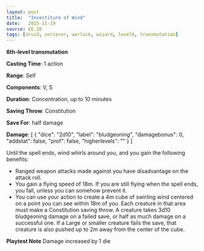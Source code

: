 ```yaml
---
layout: post
title:  "Investiture of Wind"
date:   2015-11-19
source: EE.20
tags: [druid, sorcerer, warlock, wizard, level6, transmutation]
---
```


**6th-level transmutation**

**Casting Time**: 1 action

**Range**: Self

**Components**: V, S

**Duration**: Concentration, up to 10 minutes

**Saving Throw**: Constitution

**Save For**: half damage

**Damage**: [ { "dice": "2d10", "label": "bludgeoning", "damagebonus": 0, "addstat": false, "prof": false, "higherlevels": "" } ]

Until the spell ends, wind whirls around you, and you gain the following benefits:

* Ranged weapon attacks made against you have disadvantage on the attack roll.
* You gain a flying speed of 18m. If you are still flying when the spell ends, you fall, unless you can somehow prevent it.
* You can use your action to create a 4m cube of swirling wind centered on a point you can see within 18m of you. Each creature in that area must make a Constitution saving throw. A creature takes 3d10 bludgeoning damage on a failed save, or half as much damage on a successful one. If a Large or smaller creature fails the save, that creature is also pushed up to 2m away from the center of the cube.

**Playtest Note** Damage increased by 1 die
